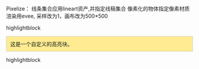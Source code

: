 Pixelize：
线条集合应用lineart资产,并指定线稿集合
像素化的物体指定像素材质
渲染用evee, 采样改为1，画布改为500*500



highlightblock              

<div style="border: 1px solid #ccc; padding: 10px; background-color: #ffeb91;">
这是一个自定义的高亮块。
</div>

highlightblock